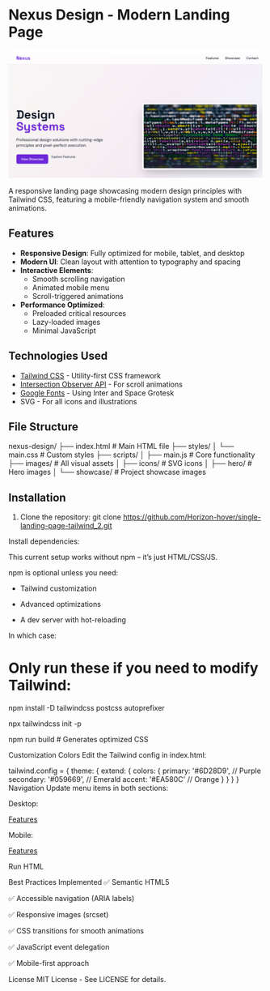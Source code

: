# Nexus Design - Modern Landing Page

![Nexus Design Preview](./images/screenshot.jpg)

A responsive landing page showcasing modern design principles with Tailwind CSS, featuring a mobile-friendly navigation system and smooth animations.

## Features

- **Responsive Design**: Fully optimized for mobile, tablet, and desktop
- **Modern UI**: Clean layout with attention to typography and spacing
- **Interactive Elements**:
  - Smooth scrolling navigation
  - Animated mobile menu
  - Scroll-triggered animations
- **Performance Optimized**:
  - Preloaded critical resources
  - Lazy-loaded images
  - Minimal JavaScript

## Technologies Used

- [Tailwind CSS](https://tailwindcss.com/) - Utility-first CSS framework
- [Intersection Observer API](https://developer.mozilla.org/en-US/docs/Web/API/Intersection_Observer_API) - For scroll animations
- [Google Fonts](https://fonts.google.com/) - Using Inter and Space Grotesk
- SVG - For all icons and illustrations

## File Structure
nexus-design/
├── index.html # Main HTML file
├── styles/
│ └── main.css # Custom styles
├── scripts/
│ ├── main.js # Core functionality
├── images/ # All visual assets
│ ├── icons/ # SVG icons
│ ├── hero/ # Hero images
│ └── showcase/ # Project showcase images


## Installation

1. Clone the repository:
git clone https://github.com/Horizon-hover/single-landing-page-tailwind_2.git

Install dependencies:

This current setup works without npm – it’s just HTML/CSS/JS.

npm is optional unless you need:

- Tailwind customization

- Advanced optimizations

- A dev server with hot-reloading

In which case:
# Only run these if you need to modify Tailwind:

npm install -D tailwindcss postcss autoprefixer

npx tailwindcss init -p

npm run build  # Generates optimized CSS

Customization
Colors
Edit the Tailwind config in index.html:

tailwind.config = {
  theme: {
    extend: {
      colors: {
        primary: '#6D28D9',    // Purple
        secondary: '#059669',  // Emerald
        accent: '#EA580C'      // Orange
      }
    }
  }
}
Navigation
Update menu items in both sections:

Desktop:
<!-- Desktop Menu -->
<nav class="hidden md:flex space-x-8">
  <a href="#features">Features</a>
  <!-- Add more items -->
</nav>

Mobile:
<!-- Mobile Menu -->
<div id="mobile-menu">
  <a href="#features">Features</a>
  <!-- Mirror same items -->
</div>


Run HTML

Best Practices Implemented
✅ Semantic HTML5

✅ Accessible navigation (ARIA labels)

✅ Responsive images (srcset)

✅ CSS transitions for smooth animations

✅ JavaScript event delegation

✅ Mobile-first approach

License
MIT License - See LICENSE for details.
